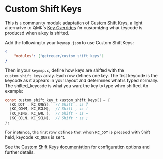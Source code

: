# Custom Shift Keys

This is a community module adaptation of [Custom Shift
Keys](https://getreuer.info/posts/keyboards/custom-shift-keys), a light
alternative to QMK's [Key Overrides](https://docs.qmk.fm/features/key_overrides)
for customizing what keycode is produced when a key is shifted.

Add the following to your `keymap.json` to use Custom Shift Keys:

```json
{
    "modules": ["getreuer/custom_shift_keys"]
}
```

Then in your `keymap.c`, define how keys are shifted with the
`custom_shift_keys` array. Each row defines one key. The first keycode is the
keycode as it appears in your layout and determines what is typed normally. The
shifted_keycode is what you want the key to type when shifted. An example:

```c
const custom_shift_key_t custom_shift_keys[] = {
  {KC_DOT , KC_QUES},  // Shift . is ?
  {KC_COMM, KC_EXLM},  // Shift , is !
  {KC_MINS, KC_EQL },  // Shift - is =
  {KC_COLN, KC_SCLN},  // Shift : is ; 
};
```

For instance, the first row defines that when `KC_DOT` is pressed with Shift
held, keycode `KC_QUES` is sent.

See the [Custom Shift Keys
documentation](https://getreuer.info/posts/keyboards/custom-shift-keys) for
configuration options and further details.
